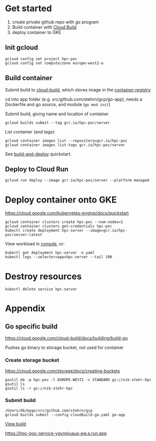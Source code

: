 

# Get started
1. create private github repo with go program
2. Build container with [Cloud Build](https://cloud.google.com/cloud-build)
3. deploy container to GKE

## Init gcloud
```
gcloud config set project hpc-poc
gcloud config set compute/zone europe-west2-a
```

## Build container
Submit build to [cloud-build](https://cloud.google.com/cloud-build), which stores image in the [container-registry](https://cloud.google.com/container-registry)

cd into app folder (e.g. src/github.com/stehrn/gcp/go-app), needs a Dockerfile and go source, and module (`go mod init`)

Submit build, giving name and location of container
```
gcloud builds submit --tag gcr.io/hpc-poc/server
```
List container (and tags):
```
gcloud container images list --repository=gcr.io/hpc-poc
gcloud container images list-tags gcr.io/hpc-poc/server
```

See [build-and-deploy](https://cloud.google.com/run/docs/quickstarts/build-and-deploy) quickstart.

## Deploy to Cloud Run
```
gcloud run deploy --image gcr.io/hpc-poc/server --platform managed
```

# Deploy container onto GKE
https://cloud.google.com/kubernetes-engine/docs/quickstart

```
gcloud container clusters create hpc-poc --num-nodes=1
gcloud container clusters get-credentials hpc-poc
kubectl create deployment hpc-server --image=gcr.io/hpc-poc/server:latest
```

View workload in [console](https://console.cloud.google.com/kubernetes/workload/), or:
```
kubectl get deployment hpc-server -o yaml
kubectl logs --selector=app=hpc-server --tail 100
```

# Destroy resources
```
kubectl delete service hpc-server

```

# Appendix
## Go specific build
https://cloud.google.com/cloud-build/docs/building/build-go

Pushes go binary to storage bucket, not used for container

### Create storage bucket
https://cloud.google.com/storage/docs/creating-buckets
```
gsutil mb -p hpc-poc -l EUROPE-WEST2 -c STANDARD gs://nik-stehr-hpc
gsutil ls
gsutil ls -r gs://nik-stehr-hpc
```
### Submit build
```
/Users/db/mygo/src/github.com/stehrn/gcp
gcloud builds submit --config cloudbuild-go.yaml go-app
```
[View build](https://console.cloud.google.com/cloud-build/builds/)

 https://hpc-poc-service-ygvnpjuaua-ew.a.run.app
